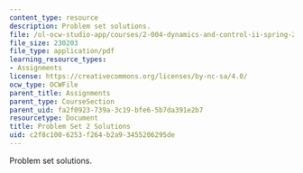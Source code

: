 ```yaml
---
content_type: resource
description: Problem set solutions.
file: /ol-ocw-studio-app/courses/2-004-dynamics-and-control-ii-spring-2008/c2f8c1006253f264b2a93455206295de_ps2soln.pdf
file_size: 230203
file_type: application/pdf
learning_resource_types:
- Assignments
license: https://creativecommons.org/licenses/by-nc-sa/4.0/
ocw_type: OCWFile
parent_title: Assignments
parent_type: CourseSection
parent_uid: fa2f0923-739a-3c19-bfe6-5b7da391e2b7
resourcetype: Document
title: Problem Set 2 Solutions
uid: c2f8c100-6253-f264-b2a9-3455206295de
---
```

Problem set solutions.